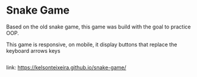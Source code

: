 <h1>Snake Game</h1>

<p> Based on the old snake game, this game was build with the goal to practice OOP.</p>

<p>This game is responsive, on mobile, it display buttons that replace the keyboard arrows keys</p>

<img src="" >

link: <a href="https://kelsonteixeira.github.io/snake-game/" target="_blank">https://kelsonteixeira.github.io/snake-game/</a>
